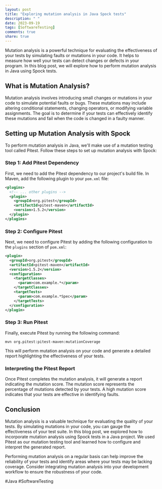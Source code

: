 ```yaml
---
layout: post
title: "Exploring mutation analysis in Java Spock tests"
description: " "
date: 2023-09-19
tags: [SoftwareTesting]
comments: true
share: true
---
```


Mutation analysis is a powerful technique for evaluating the effectiveness of your tests by simulating faults or mutations in your code. It helps to measure how well your tests can detect changes or defects in your program. In this blog post, we will explore how to perform mutation analysis in Java using Spock tests.

## What is Mutation Analysis?

Mutation analysis involves introducing small changes or mutations in your code to simulate potential faults or bugs. These mutations may include altering conditional statements, changing operators, or modifying variable assignments. The goal is to determine if your tests can effectively identify these mutations and fail when the code is changed in a faulty manner.

## Setting up Mutation Analysis with Spock

To perform mutation analysis in Java, we'll make use of a mutation testing tool called Pitest. Follow these steps to set up mutation analysis with Spock:

### Step 1: Add Pitest Dependency

First, we need to add the Pitest dependency to our project's build file. In Maven, add the following plugin to your `pom.xml` file:

```xml
<plugins>
  <!-- ... other plugins -->
  <plugin>
    <groupId>org.pitest</groupId>
    <artifactId>pitest-maven</artifactId>
    <version>1.5.2</version>
  </plugin>
</plugins>
```

### Step 2: Configure Pitest

Next, we need to configure Pitest by adding the following configuration to the `plugins` section of `pom.xml`:

```xml
<plugin>
  <groupId>org.pitest</groupId>
  <artifactId>pitest-maven</artifactId>
  <version>1.5.2</version>
  <configuration>
    <targetClasses>
      <param>com.example.*</param>
    </targetClasses>
    <targetTests>
      <param>com.example.*Spec</param>
    </targetTests>
  </configuration>
</plugin>
```

### Step 3: Run Pitest

Finally, execute Pitest by running the following command:

```shell
mvn org.pitest:pitest-maven:mutationCoverage
```

This will perform mutation analysis on your code and generate a detailed report highlighting the effectiveness of your tests.

### Interpreting the Pitest Report

Once Pitest completes the mutation analysis, it will generate a report indicating the mutation score. The mutation score represents the percentage of mutations detected by your tests. A high mutation score indicates that your tests are effective in identifying faults.

## Conclusion

Mutation analysis is a valuable technique for evaluating the quality of your tests. By simulating mutations in your code, you can gauge the effectiveness of your test suite. In this blog post, we explored how to incorporate mutation analysis using Spock tests in a Java project. We used Pitest as our mutation testing tool and learned how to configure and interpret the generated report.

Performing mutation analysis on a regular basis can help improve the reliability of your tests and identify areas where your tests may be lacking coverage. Consider integrating mutation analysis into your development workflow to ensure the robustness of your code.

#Java #SoftwareTesting